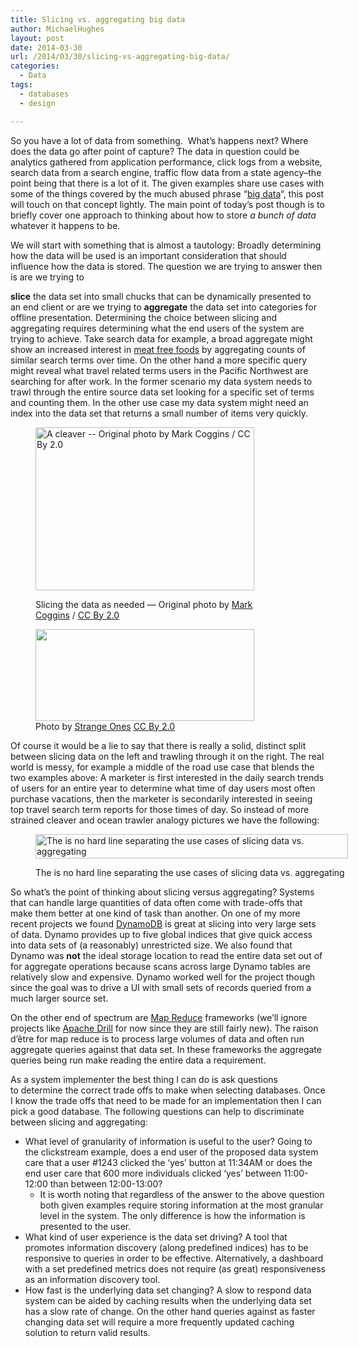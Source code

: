 ```yaml
---
title: Slicing vs. aggregating big data
author: MichaelHughes
layout: post
date: 2014-03-30
url: /2014/03/30/slicing-vs-aggregating-big-data/
categories:
  - Data
tags:
  - databases
  - design

---
```

So you have a lot of data from something.  What&#8217;s happens next? Where does the data go after point of capture? The data in question could be analytics gathered from application performance, click logs from a website, search data from a search engine, traffic flow data from a state agency&#8211;the point being that there is a lot of it. The given examples share use cases with some of the things covered by the much abused phrase &#8220;[big data][1]&#8220;, this post will touch on that concept lightly. The main point of today&#8217;s post though is to briefly cover one approach to thinking about how to store _a bunch of data_ whatever it happens to be.

<!--more-->We will start with something that is almost a tautology: Broadly determining how the data will be used is an important consideration that should influence how the data is stored. The question we are trying to answer then is are we trying to 

**slice** the data set into small chucks that can be dynamically presented to an end client or are we trying to **aggregate** the data set into categories for offline presentation. Determining the choice between slicing and aggregating requires determining what the end users of the system are trying to achieve. Take search data for example, a broad aggregate might show an increased interest in [meat free foods][2] by aggregating counts of similar search terms over time. On the other hand a more specific query might reveal what travel related terms users in the Pacific Northwest are searching for after work. In the former scenario my data system needs to trawl through the entire source data set looking for a specific set of terms and counting them. In the other use case my data system might need an index into the data set that returns a small number of items very quickly.<figure id="attachment_82" style="width: 350px" class="wp-caption aligncenter">

[<img class="wp-image-82" title="Slicing the data" src="//codinginthetrenches.com/wp-content/uploads/2014/03/cleaver.png" alt="A cleaver -- Original photo by Mark Coggins / CC By 2.0" width="350" height="261" />][3]<figcaption class="wp-caption-text">Slicing the data as needed &#8212; Original photo by [Mark Coggins][4] / [CC By 2.0][5]</figcaption></figure> <figure id="attachment_84" style="width: 350px" class="wp-caption aligncenter">[<img class="   wp-image-84" title="A ocean trawler, cutting through data or something like that" src="//codinginthetrenches.com/wp-content/uploads/2014/03/ocean_trawler.png" alt="" width="350" height="147" />][6]<figcaption class="wp-caption-text">Photo by [Strange Ones][7] [CC By 2.0][8]</figcaption></figure> 

Of course it would be a lie to say that there is really a solid, distinct split between slicing data on the left and trawling through it on the right. The real world is messy, for example a middle of the road use case that blends the two examples above: A marketer is first interested in the daily search trends of users for an entire year to determine what time of day users most often purchase vacations, then the marketer is secondarily interested in seeing top travel search term reports for those times of day. So instead of more strained cleaver and ocean trawler analogy pictures we have the following:<figure id="attachment_87" style="width: 500px" class="wp-caption aligncenter">

[<img class="size-full wp-image-87 " src="//codinginthetrenches.com/wp-content/uploads/2014/03/slice-aggregate.png" alt="The is no hard line separating the use cases of slicing data vs. aggregating" width="500" height="39" />][9]<figcaption class="wp-caption-text">The is no hard line separating the use cases of slicing data vs. aggregating</figcaption></figure> 

So what&#8217;s the point of thinking about slicing versus aggregating? Systems that can handle large quantities of data often come with trade-offs that make them better at one kind of task than another. On one of my more recent projects we found [DynamoDB][10] is great at slicing into very large sets of data. Dynamo provides up to five global indices that give quick access into data sets of (a reasonably) unrestricted size. We also found that Dynamo was **not** the ideal storage location to read the entire data set out of for aggregate operations because scans across large Dynamo tables are relatively slow and expensive. Dynamo worked well for the project though since the goal was to drive a UI with small sets of records queried from a much larger source set.

On the other end of spectrum are [Map Reduce][11] frameworks (we&#8217;ll ignore projects like [Apache Drill][12] for now since they are still fairly new). The raison d&#8217;être for map reduce is to process large volumes of data and often run aggregate queries against that data set. In these frameworks the aggregate queries being run make reading the entire data a requirement.

As a system implementer the best thing I can do is ask questions to determine the correct trade offs to make when selecting databases. Once I know the trade offs that need to be made for an implementation then I can pick a good database. The following questions can help to discriminate between slicing and aggregating:

  * What level of granularity of information is useful to the user? Going to the clickstream example, does a end user of the proposed data system care that a user #1243 clicked the &#8216;yes&#8217; button at 11:34AM or does the end user care that 600 more individuals clicked &#8216;yes&#8217; between 11:00-12:00 than between 12:00-13:00? 
      * It is worth noting that regardless of the answer to the above question both given examples require storing information at the most granular level in the system. The only difference is how the information is presented to the user.
  * What kind of user experience is the data set driving? A tool that promotes information discovery (along predefined indices) has to be responsive to queries in order to be effective. Alternatively, a dashboard with a set predefined metrics does not require (as great) responsiveness as an information discovery tool.
  * How fast is the underlying data set changing? A slow to respond data system can be aided by caching results when the underlying data set has a slow rate of change. On the other hand queries against as faster changing data set will require a more frequently updated caching solution to return valid results.

 [1]: https://www.google.com/search?q=big+data
 [2]: http://www.google.com/trends/explore#q=tofu%2C%20seitan%2C%20tempeh%2C%20hummus&geo=US&cmpt=q
 [3]: //codinginthetrenches.com/wp-content/uploads/2014/03/cleaver.png
 [4]: http://www.flickr.com/photos/markcoggins/
 [5]: http://creativecommons.org/licenses/by/2.0/
 [6]: //codinginthetrenches.com/wp-content/uploads/2014/03/ocean_trawler.png
 [7]: http://www.flickr.com/photos/strangeones
 [8]: https://creativecommons.org/licenses/by/2.0/
 [9]: //codinginthetrenches.com/wp-content/uploads/2014/03/slice-aggregate.png
 [10]: http://aws.amazon.com/dynamodb/
 [11]: http://hadoop.apache.org/
 [12]: http://incubator.apache.org/drill/drill_overview.html